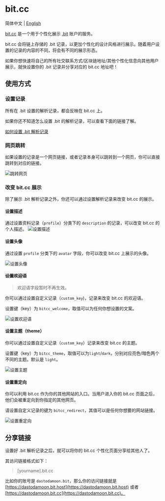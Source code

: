 # bit.cc

简体中文 | [English](./README.md)

[bit.cc](https://bit.cc) 是一个用于个性化展示 [.bit](https://did.id) 账户的服务。

bit.cc 会将链上存储的 .bit 记录，以更加个性化的设计风格进行展示。随着用户设置的记录的内容的不同，将会有不同的展示形态。

如果你想快速将自己的所有社交联系方式/区块链地址/其他个性化信息向其他用户展示，就快设置你的 .bit 记录并分享对应的 bit.cc 地址吧！

## 使用方式

### 设置记录
所有在 .bit 设置的解析记录，都会反映在 bit.cc 上。

如果你还不知道怎么设置 .bit 的解析记录，可以查看下面的链接了解。

[如何设置 .bit 解析记录](https://mp.weixin.qq.com/s/9LWZES3CxyQGTPP3t0AJPA)

### 网页跳转
如果设置的记录是一个网页链接，或者记录本身可以跳转到一个网页，你可以直接跳转到对应的链接。

![跳转网页](./docs/visit.png)

### 改变 bit.cc 展示
除了展示 .bit 解析记录之外，你还可以通过设置解析记录来改变 bit.cc 的展示。

#### 设置描述
通过设置资料记录（`profile`）分类下的 `description` 的记录，可以改变 bit.cc 的个人描述。
![设置描述](./docs/set_description.png)

#### 设置头像
通过设置 `profile` 分类下的 `avatar` 字段，你可以改变 bit.cc 上展示的头像。

![设置头像](./docs/set_avatar.png)

#### ~~设置欢迎语~~
> 欢迎语字段暂时不再生效。

你可以通过设置自定义记录（`custom_key`)，记录来改变 bit.cc 的欢迎语。

设置键（key）为 `bitcc_welcome`，取值可以为任何你想设置的文案。

![设置欢迎语](./docs/set_welcome.png)

#### 设置主题（theme）
你可以通过设置自定义记录（`custom_key`）记录来改变 bit.cc 的主题。

设置键（key）为 `bitcc_theme`，取值可以为`light`/`dark`，分别对应亮色/暗色两个不同的主题。默认是 `light`。

![设置主题](./docs/theme_dark.png)

#### 设置重定向
你可以利用 bit.cc 作为你的其他网站的入口。当用户进入你的 bit.cc 页面之后，他们会被重定向到你指定的其他网页。

请设置自定义记录的键为 `bitcc_redirect`，其值可以是任何你想要的网站链接。

![设置重定向](./docs/set_redirect.png)

## 分享链接
设置好 .bit 解析记录之后，就可以将你的 bit.cc 个性化页面分享给其他人了。

其访问链接格式如下：

> [yourname].bit.cc

比如你的账号是 `dastodamoon.bit`，那么你的访问链接就是 [https://dastodamoon.bit.host](https://dastodamoon.bit.host) 或者 [https://dastodamoon.bit.cc](https://dastodamoon.bit.cc)。

